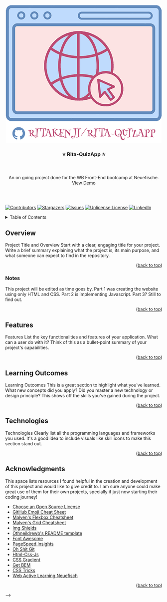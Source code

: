 <div align="center">
  <a href="https://ritakenji.github.io/rita-quizapp/">
    <img src="assets/logo.png" alt="Logo">
  </a>

  <h3 align="center">⭐ Rita-QuizApp ⭐</h3>

  <p align="center">
    <br />
    <br />
    An on going project done for the WB Front-End bootcamp at Neuefische.
    <a href="https://ritakenji.github.io/rita-quizapp/">View Demo</a>
  </p>
    <br />
    <br />
</div>

[![Contributors][contributors-shield]][contributors-url]
[![Stargazers][stars-shield]][stars-url]
[![Issues][issues-shield]][issues-url]
[![Unlicense License][license-shield]][license-url]
[![LinkedIn][linkedin-shield]][linkedin-url]

<!-- TABLE OF CONTENTS -->
<details>
  <summary>Table of Contents</summary>
  <ol>
    <li>
      <a href="#overview">Overview</a>
      <ul>
        <li><a href="#notes">Notes</a></li>
      </ul>
    </li>
    <li><a href="#features">Features</a></li>
    <li><a href="#learning-outcomes">Learning Outcomes</a></li>
    <li><a href="#technologies">Technologies</a></li>
    <li><a href="#acknowledgments">Acknowledgments</a></li>
  </ol>
</details>

## Overview

Project Title and Overview Start with a clear, engaging title for your project. Write a brief summary explaining what the project is, its main purpose, and what someone can expect to find in the repository.

<p align="right">(<a href="#readme-top">back to top</a>)</p>

### Notes

This project will be edited as time goes by. Part 1 was creating the website using only HTML and CSS. Part 2 is implementing Javascript. Part 3? Still to find out.

<p align="right">(<a href="#readme-top">back to top</a>)</p>

## Features

Features List the key functionalities and features of your application. What can a user do with it? Think of this as a bullet-point summary of your project's capabilities.

<p align="right">(<a href="#readme-top">back to top</a>)</p>

## Learning Outcomes

Learning Outcomes This is a great section to highlight what you've learned. What new concepts did you apply? Did you master a new technology or design principle? This shows off the skills you've gained during the project.

<p align="right">(<a href="#readme-top">back to top</a>)</p>

## Technologies

Technologies Clearly list all the programming languages and frameworks you used. It's a good idea to include visuals like skill icons to make this section stand out.

<p align="right">(<a href="#readme-top">back to top</a>)</p>

## Acknowledgments

This space lists resources I found helpful in the creation and development of this project and would like to give credit to. I am sure anyone could make great use of them for their own projects, specially if just now starting their coding journey!

- [Choose an Open Source License](https://choosealicense.com)
- [GitHub Emoji Cheat Sheet](https://www.webpagefx.com/tools/emoji-cheat-sheet)
- [Malven's Flexbox Cheatsheet](https://flexbox.malven.co/)
- [Malven's Grid Cheatsheet](https://grid.malven.co/)
- [Img Shields](https://shields.io)
- [Othneildrewb's README template](https://github.com/othneildrew/Best-README-Template#readme)
- [Font Awesome](https://fontawesome.com)
- [PageSpeed Insights](https://pagespeed.web.dev/)
- [Oh Shit Git](https://ohshitgit.com/)
- [Html-Css-Js](https://html-css-js.com/css/generator/box-shadow/)
- [CSS Gradient](https://cssgradient.io/)
- [Get BEM](https://getbem.com/naming/)
- [CSS Tricks](https://css-tricks.com/guides/)
- [Web Active Learning Neuefisch](https://web-active-learning.vercel.app/documents/css-responsive)

<p align="right">(<a href="#readme-top">back to top</a>)</p> -->

<!-- MARKDOWN LINKS & IMAGES -->
<!-- https://www.markdownguide.org/basic-syntax/#reference-style-links -->

[contributors-shield]: https://img.shields.io/github/contributors/ritakenji/rita-quizapp.svg?style=for-the-badge
[contributors-url]: https://github.com/ritakenji/rita-quizapp/graphs/contributors
[stars-shield]: https://img.shields.io/github/stars/ritakenji/rita-quizapp.svg?style=for-the-badge
[stars-url]: https://github.com/ritakenji/rita-quizapp/stargazers
[issues-shield]: https://img.shields.io/github/issues/ritakenji/rita-quizapp.svg?style=for-the-badge
[issues-url]: https://github.com/ritakenji/rita-quizapp/issues
[license-shield]: https://img.shields.io/github/license/ritakenji/rita-quizapp.svg?style=for-the-badge
[license-url]: https://github.com/ritakenji/rita-quizapp/blob/master/LICENSE.txt
[linkedin-shield]: https://img.shields.io/badge/-LinkedIn-black.svg?style=for-the-badge&logo=linkedin&colorB=555
[linkedin-url]: https://www.linkedin.com/in/rita-macedo-557864103/
[project-logo]: assets/logo.png
